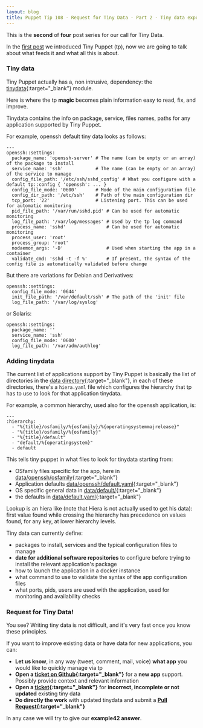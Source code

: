 ```yaml
---
layout: blog
title: Puppet Tip 108 - Request for Tiny Data - Part 2 - Tiny data exposed
---
```


This is the **second** of **four** post series for our call for Tiny Data.

In the [first post](https://www.example42.com/2019/12/09/request-for-tinydata-part1/) we introduced Tiny Puppet (tp), now we are going to talk about what feeds it and what all this is about.

### Tiny data

Tiny Puppet actually has a, non intrusive, dependency: the [tinydata](https://github.com/example42/tinydata){:target="_blank"} module.

Here is where the tp **magic** becomes plain information easy to read, fix, and improve.

Tinydata contains the info on package, service, files names, paths for any application supported by Tiny Puppet.

For example, openssh default tiny data looks as follows:

    ---
    openssh::settings:
      package_name: 'openssh-server' # The name (can be empty or an array) of the package to install
      service_name: 'ssh'            # The name (can be empty or an array) of the service to manage
      config_file_path: '/etc/ssh/sshd_config' # What you configure with a default tp::config { 'openssh': ... }
      config_file_mode: '0600'       # Mode of the main configuration file
      config_dir_path: '/etc/ssh'    # Path of the main configuration dir
      tcp_port: '22'                 # Listening port. This can be used for automatic monitoring
      pid_file_path: '/var/run/sshd.pid' # Can be used for automatic monitoring
      log_file_path: '/var/log/messages' # Used by the tp log command
      process_name: 'sshd'               # Can be used for automatic monitoring
      process_user: 'root'
      process_group: 'root'
      nodaemon_args: '-D'                # Used when starting the app in a container
      validate_cmd: 'sshd -t -f %'       # If present, the syntax of the config file is automatically validated before change

But there are variations for Debian and Derivatives:

    openssh::settings:
      config_file_mode: '0644'
      init_file_path: '/var/default/ssh' # The path of the 'init' file
      log_file_path: '/var/log/syslog'

or Solaris:

    openssh::settings:
      package_name: ''
      service_name: 'ssh'
      config_file_mode: '0600'
      log_file_path: '/var/adm/authlog'

### Adding tinydata

The current list of applications support by Tiny Puppet is basically the list of directories in the [data directory](https://github.com/example42/tinydata/tree/master/data){:target="_blank"},
in each of these directories, there's a `hiera.yaml` file which configures the hierarchy that tp has to use to look for that application tinydata.

For example, a common hierarchy, used also for the openssh application, is: 

    ---
    :hierarchy:
      - "%{title}/osfamily/%{osfamily}/%{operatingsystemmajrelease}"
      - "%{title}/osfamily/%{osfamily}"
      - "%{title}/default"
      - "default/%{operatingsystem}"
      - default

This tells tiny puppet in what files to look for tinydata starting from:

- OSfamily files specific for the app, here in [data/openssh/osfamily](https://github.com/example42/tinydata/tree/master/data/openssh/osfamily){:target="_blank"}
- Application defaults [data/openssh/default.yaml](https://github.com/example42/tinydata/tree/master/data/openssh/default.yaml){:target="_blank"}
- OS specific general data in [data/default/](https://github.com/example42/tinydata/tree/master/data/default){:target="_blank"}
- the defaults in [data/default.yaml](https://github.com/example42/tinydata/blob/master/data/default.yaml){:target="_blank"}

Lookup is an hiera like (note that Hiera is not actually used to get his data): first value found while crossing the hierarchy has precedence on values found, for any key, at lower hierarchy levels.

Tiny data can currently define:

  - packages to install, services and the typical configuration files to manage
  - **date for additional software repositories** to configure before trying to install the relevant application's package
  - how to launch the application in a docker instance
  - what command to use to validate the syntax of the app configuration files
  - what ports, pids, users are used with the application, used for monitoring and availability checks

### Request for Tiny Data!

You see? Writing tiny data is not difficult, and it's very fast once you know these principles.

If you want to improve existing data or have data for new applications, you can:

- **Let us know**, in any way (tweet, comment, mail, voice) **what app** you would like to quickly manage via tp
- **Open a [ticket on Github](https://github.com/example42/tinydata/issues){:target="_blank"}** for a **new app** support. Possibly provide context and relevant information
- **Open a [ticket](https://github.com/example42/tinydata/issues){:target="_blank"}** for **incorrect, incomplete or not updated** existing tiny data
- **Do directly the work** with updated tinydata and submit a **[Pull Request](https://github.com/example42/tinydata/pulls){:target="_blank"}**

In any case we will try to give our **example42 answer**.
